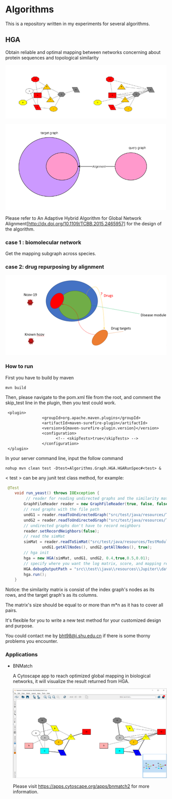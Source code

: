 # Algorithms

This is a repository written in my experiments for several algorithms.

## HGA

Obtain reliable and optimal mapping between networks concerning about protein sequences and topological similarity  

![test](README.assets/test2-1594604673886.png)

<img src="README.assets/image-20200608122144302.png" alt="image-20200608122144302" style="zoom: 67%;" />

Please refer to An Adaptive Hybrid Algorithm for Global Network Alignment[http://dx.doi.org/10.1109/TCBB.2015.2465957] for the design of the algorithm.

### case 1 : biomolecular network

Get the mapping subgraph across species. 

### case 2: drug repurposing by alignment

<img src="README.assets/image-20200608122510098.png" alt="image-20200608122510098" style="zoom: 50%;" />

### How to run 

First you have to build by maven

```
mvn build
```

Then, please navigate to the pom.xml file from the root, and comment the skip_test line in the plugin, then you test could work.

```
 <plugin>
                <groupId>org.apache.maven.plugins</groupId>
                <artifactId>maven-surefire-plugin</artifactId>
                <version>${maven-surefire-plugin.version}</version>
                <configuration>
                      <!-- <skipTests>true</skipTests> -->
                </configuration>
 </plugin>

```

In your server command line, input the follow command

```
nohup mvn clean test -Dtest=Algorithms.Graph.HGA.HGARunSpec#<test> &
```

< test > can be any junit test class method, for example:

```java
 @Test
    void run_yeast() throws IOException {
         // reader for reading undirected graphs and the similarity matrix
        GraphFileReader reader = new GraphFileReader(true, false, false);
        // read graphs with the file path
        undG1 = reader.readToUndirectedGraph("src/test/java/resources/TestModule/HGATestData/Human-YeastSub38N/net-38n.txt", false);
        undG2 = reader.readToUndirectedGraph("src/test/java/resources/TestModule/HGATestData/Human-YeastSub38N/HumanNet.txt", false);
        // undirected graphs don't have to record neighbors
        reader.setRecordNeighbors(false);
        // read the simMat 
        simMat = reader.readToSimMat("src/test/java/resources/TestModule/HGATestData/Human-YeastSub38N/fasta/yeastHumanSimList_EvalueLessThan1e-10.txt",
                undG1.getAllNodes(), undG2.getAllNodes(), true);
        // hga init
        hga = new HGA(simMat, undG1, undG2, 0.4,true,0.5,0.01);
        // specify where you want the log matrix, score, and mapping result.
        HGA.debugOutputPath = "src\\test\\java\\resources\\Jupiter\\data\\";
        hga.run();
    }
```

Notice: the similarity matrix is consist of the index graph's nodes as its rows, and the target graph's as its columns.

The matrix's size should be equal to or more than m*n as it has to cover all pairs. 



It's flexible for you to write a new test method for your customized design and purpose.

You could contact me by bht98@i.shu.edu.cn  if there is some thorny problems you encounter.

### Applications

* BNMatch

  A Cytoscape app to reach optimized global mapping in biological networks, it will visualize the result returned from HGA.

  ![panel](README.assets/panel.png)

  Please visit https://apps.cytoscape.org/apps/bnmatch2 for more information.

